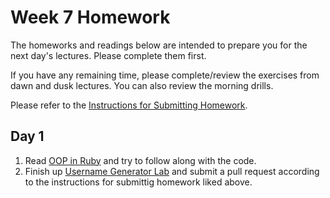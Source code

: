 # Week 7 Homework

The homeworks and readings below are intended to prepare you for the next day's lectures. Please complete them first.

If you have any remaining time, please complete/review the exercises from dawn and dusk lectures. You can also review the morning drills.

Please refer to the [Instructions for Submitting Homework](/how-to/homework-submission.md).


## Day 1

1. Read [OOP in Ruby](https://github.com/SF-WDI-LABS/shared_modules/tree/master/04-ruby-rails/ruby-oop/27/oop-reading.md) and try to follow along with the code.
2. Finish up [Username Generator Lab](https://github.com/sf-wdi-27-28/username_generator) and submit a pull request according to the instructions for submittig homework liked above. 

<!--
## Day 2

1. Reading
2. Bonus/Stretch
3. More OO Practice (Don't spend more than 2 hrs on this)
    * [Wheel Of Fortune](https://github.com/sf-wdi-27-28/wheel_of_fortune)

Please use any remaining time to complete and review the exercises from dawn & dusk.
-->

<!--
## Day 3

1. Reading
2. Bonus/Stretch

Please use any remaining time to complete and review the exercises from dawn & dusk.
-->

<!--
## Day 4

1. Reading
2. Friday Review Prep
    - Complete the [Week 1 Self-Assessment](#PENDING) and identify 2 topics you want to review tomorrow
    - Ask and/or upvote 3 questions on QuestionCookie: http://www.questioncookie.com/wdi-27-28-w7-review

Please use any remaining time to complete and review the exercises from dawn & dusk.
-->

<!--
## Day 5 - Weekend Homework

1. Reading
2. Weekend Lab

Please use any remaining time to review exercises/drills from the week! And don't forget to sleep!
-->
